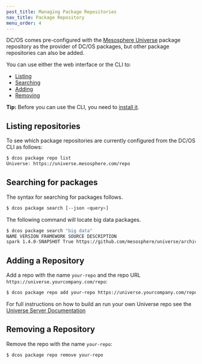 ```yaml
---
post_title: Managing Package Repositories
nav_title: Package Repository
menu_order: 4
---
```


DC/OS comes pre-configured with the [Mesosphere Universe](https://github.com/mesosphere/universe) package repository as the provider of DC/OS packages, but other package repositories can also be added.

You can use either the web interface or the CLI to:

* [Listing](#listing)
* [Searching](#find-packages)
* [Adding](#adding)
* [Removing](#removing)

**Tip:** Before you can use the CLI, you need to [install it](/docs/1.8/usage/cli/install/).

## <a name="listing"></a>Listing repositories

To see which package repositories are currently configured from the DC/OS CLI as follows:

```bash
$ dcos package repo list
Universe: https://universe.mesosphere.com/repo
```

## <a name="finding-packages"></a>Searching for packages

The syntax for searching for packages follows.

```bash
$ dcos package search [--json <query>]
```

The following command will locate big data packages.

```bash
$ dcos package search "big data"
NAME VERSION FRAMEWORK SOURCE DESCRIPTION
spark 1.4.0-SNAPSHOT True https://github.com/mesosphere/universe/archive/version-1.x.zip Spark is a fast and general cluster computing system for Big Data
```

## <a name="adding"></a>Adding a Repository

Add a repo with the name `your-repo` and the repo URL `https://universe.yourcompany.com/repo`:

```bash
$ dcos package repo add your-repo https://universe.yourcompany.com/repo
```

For full instructions on how to build an run your own Universe repo see the [Universe Server Documentation](https://github.com/mesosphere/universe#universe-server)

## <a name="removing"></a>Removing a Repository

Remove the repo with the name `your-repo`:

```bash
$ dcos package repo remove your-repo
```

